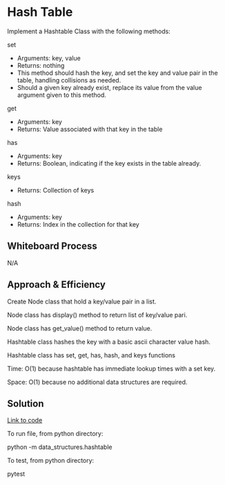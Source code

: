 # Hash Table

Implement a Hashtable Class with the following methods:

set
- Arguments: key, value
- Returns: nothing
- This method should hash the key, and set the key and value pair in the table, handling collisions as needed.
- Should a given key already exist, replace its value from the value argument given to this method.

get
- Arguments: key
- Returns: Value associated with that key in the table

has
- Arguments: key
- Returns: Boolean, indicating if the key exists in the table already.

keys
- Returns: Collection of keys

hash
- Arguments: key
- Returns: Index in the collection for that key

## Whiteboard Process

N/A

## Approach & Efficiency

Create Node class that hold a key/value pair in a list.

Node class has display() method to return list of key/value pari.

Node class has get_value() method to return value.

Hashtable class hashes the key with a basic ascii character value hash.

Hashtable class has set, get, has, hash, and keys functions


Time: O(1) because hashtable has immediate lookup times with a set key.

Space: O(1) because no additional data structures are required.

## Solution

[Link to code](https://github.com/mikeshen7/data-structures-and-algorithms/blob/main/python/data_structures/hashtable.py)


To run file, from python directory:

python -m data_structures.hashtable

To test, from python directory:

pytest

